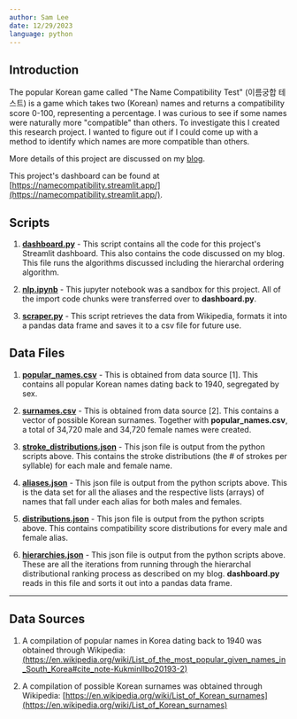 ```yaml
---
author: Sam Lee
date: 12/29/2023
language: python
---
```


## Introduction

The popular Korean game called "The Name Compatibility Test" (이름궁합 테스트) is a game which takes two (Korean) names and returns a compatibility score 0-100, representing a percentage. I was curious to see if some names were naturally more "compatible" than others. To investigate this I created this research project. I wanted to figure out if I could come up with a method to identify which names are more compatible than others.

More details of this project are discussed on my [blog](https://samleebyu.github.io/2023/12/29/이름궁합/).

This project's dashboard can be found at [https://namecompatibility.streamlit.app/](https://namecompatibility.streamlit.app/).

## Scripts

1) [**dashboard.py**](dashboard.py) - This script contains all the code for this project's Streamlit dashboard. This also contains the code discussed on my blog. This file runs the algorithms discussed including the hierarchal ordering algorithm.

2) [**nlp.ipynb**](nlp.ipynb) - This jupyter notebook was a sandbox for this project. All of the import code chunks were transferred over to **dashboard.py**.

3) [**scraper.py**](scraper.py) - This script retrieves the data from Wikipedia, formats it into a pandas data frame and saves it to a csv file for future use.

## Data Files

1) [**popular_names.csv**](Data/popular_names.csv) - This is obtained from data source [1]. This contains all popular Korean names dating back to 1940, segregated by sex.

2) [**surnames.csv**](Data/surnames.csv) - This is obtained from data source [2]. This contains a vector of possible Korean surnames. Together with **popular_names.csv**, a total of 34,720 male and 34,720 female names were created.

3) [**stroke_distributions.json**](Data/stroke_distributions.json) - This json file is output from the python scripts above. This contains the stroke distributions (the \# of strokes per syllable) for each male and female name.

4) [**aliases.json**](Data/aliases.json) - This json file is output from the python scripts above. This is the data set for all the aliases and the respective lists (arrays) of names that fall under each alias for both males and females.

5) [**distributions.json**](Data/distributions.json) - This json file is output from the python scripts above. This contains compatibility score distributions for every male and female alias.

6) [**hierarchies.json**](Data/hierarchies.json) - This json file is output from the python scripts above. These are all the iterations from running through the hierarchal distributional ranking process as described on my blog. **dashboard.py** reads in this file and sorts it out into a pandas data frame.

---

## Data Sources

1) A compilation of popular names in Korea dating back to 1940 was obtained through Wikipedia: [(https://en.wikipedia.org/wiki/List_of_the_most_popular_given_names_in_South_Korea#cite_note-KukminIlbo20193-2)]((https://en.wikipedia.org/wiki/List_of_the_most_popular_given_names_in_South_Korea#cite_note-KukminIlbo20193-2))

2) A compilation of possible Korean surnames was obtained through Wikipedia: [https://en.wikipedia.org/wiki/List_of_Korean_surnames](https://en.wikipedia.org/wiki/List_of_Korean_surnames)

